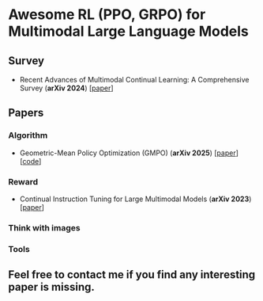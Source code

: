 # Awesome RL (PPO, GRPO) for Multimodal Large Language Models
## Survey
- <a name="todo"></a> Recent Advances of Multimodal Continual Learning: A Comprehensive Survey (**arXiv 2024**)  [[paper](https://arxiv.org/pdf/2410.05352)]

## Papers

### Algorithm
- <a name="todo"></a> Geometric-Mean Policy Optimization (GMPO) (**arXiv 2025**) [[paper](https://arxiv.org/pdf/2507.20673)][[code](https://github.com/callsys/GMPO)]




### Reward
- <a name="todo"></a> Continual Instruction Tuning for Large Multimodal Models (**arXiv 2023**)[[paper](https://arxiv.org/pdf/2311.16206)]



### Think with images


### Tools

## Feel free to contact me if you find any interesting paper is missing.

